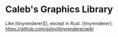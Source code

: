 # Caleb's Graphics Library

Like [tinyrenderer][], except in Rust.
[tinyrenderer]: https://github.com/ssloy/tinyrenderer/wiki
